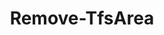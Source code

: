 ﻿---
title: Remove-TfsArea
breadcrumbs: [ "WorkItem", "AreasIterations" ]
parent: "WorkItem.AreasIterations"
description: "Deletes one or more Work Item Areas from a given Team Project. "
remarks: 
parameterSets: 
  "_All_": [ Collection, MoveTo, Node, Project, Recurse, Server ] 
  "__AllParameterSets":  
    Node: 
      type: "object"  
      position: "0"  
    MoveTo: 
      type: "object"  
      position: "1"  
    Collection: 
      type: "object"  
    Project: 
      type: "object"  
    Recurse: 
      type: "SwitchParameter"  
    Server: 
      type: "object" 
parameters: 
  - name: "Node" 
    description: "Specifies the name, URI or path of a Work Area. Wildcards are supported. When omitted, all Areas in the given Team Project are returned. To supply a path, use a backslash ('\\') between the path segments. Leading and trailing backslashes are optional. When supplying a URI, use URIs in the form of 'vstfs:///Classification/Node/{GUID}' (where {GUID} is the unique identifier of the given node). " 
    globbing: false 
    pipelineInput: "true (ByValue)" 
    position: 0 
    type: "object" 
    aliases: [ Path,Area ] 
  - name: "Path" 
    description: "Specifies the name, URI or path of a Work Area. Wildcards are supported. When omitted, all Areas in the given Team Project are returned. To supply a path, use a backslash ('\\') between the path segments. Leading and trailing backslashes are optional. When supplying a URI, use URIs in the form of 'vstfs:///Classification/Node/{GUID}' (where {GUID} is the unique identifier of the given node). This is an alias of the Node parameter." 
    globbing: false 
    pipelineInput: "true (ByValue)" 
    position: 0 
    type: "object" 
    aliases: [ Path,Area ] 
  - name: "Area" 
    description: "Specifies the name, URI or path of a Work Area. Wildcards are supported. When omitted, all Areas in the given Team Project are returned. To supply a path, use a backslash ('\\') between the path segments. Leading and trailing backslashes are optional. When supplying a URI, use URIs in the form of 'vstfs:///Classification/Node/{GUID}' (where {GUID} is the unique identifier of the given node). This is an alias of the Node parameter." 
    globbing: false 
    pipelineInput: "true (ByValue)" 
    position: 0 
    type: "object" 
    aliases: [ Path,Area ] 
  - name: "MoveTo" 
    description: "Specifies the new parent node for the work items currently assigned to the node being deleted, if any. When omitted, defaults to the root node (the \"\\\" node, at the team project level). " 
    globbing: false 
    position: 1 
    type: "object" 
    aliases: [ NewPath ] 
    defaultValue: "\\" 
  - name: "NewPath" 
    description: "Specifies the new parent node for the work items currently assigned to the node being deleted, if any. When omitted, defaults to the root node (the \"\\\" node, at the team project level). This is an alias of the MoveTo parameter." 
    globbing: false 
    position: 1 
    type: "object" 
    aliases: [ NewPath ] 
    defaultValue: "\\" 
  - name: "Recurse" 
    description: "Removes node(s) recursively. " 
    globbing: false 
    type: "SwitchParameter" 
    defaultValue: "False" 
  - name: "Project" 
    description: "Specifies the name of the Team Project, its ID (a GUID), or a Microsoft.TeamFoundation.Core.WebApi.TeamProject object to connect to. When omitted, it defaults to the connection set by Connect-TfsTeamProject (if any). For more details, see the Get-TfsTeamProject cmdlet. " 
    globbing: false 
    type: "object" 
  - name: "Collection" 
    description: "Specifies the URL to the Team Project Collection or Azure DevOps Organization to connect to, a TfsTeamProjectCollection object (Windows PowerShell only), or a VssConnection object. You can also connect to an Azure DevOps Services organizations by simply providing its name instead of the full URL. For more details, see the Get-TfsTeamProjectCollection cmdlet. When omitted, it defaults to the connection set by Connect-TfsTeamProjectCollection (if any). " 
    globbing: false 
    type: "object" 
    aliases: [ Organization ] 
  - name: "Organization" 
    description: "Specifies the URL to the Team Project Collection or Azure DevOps Organization to connect to, a TfsTeamProjectCollection object (Windows PowerShell only), or a VssConnection object. You can also connect to an Azure DevOps Services organizations by simply providing its name instead of the full URL. For more details, see the Get-TfsTeamProjectCollection cmdlet. When omitted, it defaults to the connection set by Connect-TfsTeamProjectCollection (if any). This is an alias of the Collection parameter." 
    globbing: false 
    type: "object" 
    aliases: [ Organization ] 
  - name: "Server" 
    description: "Specifies the URL to the Team Foundation Server to connect to, a TfsConfigurationServer object (Windows PowerShell only), or a VssConnection object. When omitted, it defaults to the connection set by Connect-TfsConfiguration (if any). For more details, see the Get-TfsConfigurationServer cmdlet. " 
    globbing: false 
    type: "object"
inputs: 
  - type: "System.Object" 
    description: "Specifies the name, URI or path of a Work Area. Wildcards are supported. When omitted, all Areas in the given Team Project are returned. To supply a path, use a backslash ('\\') between the path segments. Leading and trailing backslashes are optional. When supplying a URI, use URIs in the form of 'vstfs:///Classification/Node/{GUID}' (where {GUID} is the unique identifier of the given node). "
outputs: 
  - type: "TfsCmdlets.Models.ClassificationNode" 
    description: 
notes: 
relatedLinks: 
  - text: "Online Version:" 
    uri: "https://tfscmdlets.dev/docs/cmdlets/WorkItem/AreasIterations/Remove-TfsArea"
aliases: 
examples: 
---
